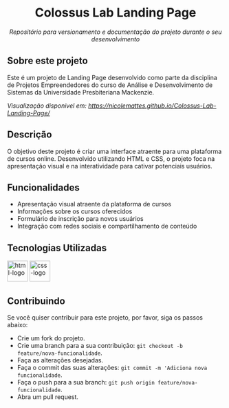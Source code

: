 <h1 align="center"> Colossus Lab Landing Page </h1>
<p align="center"><i>Repositório para versionamento e documentação do projeto durante o seu desenvolvimento</i></p>

##  Sobre este projeto

Este é um projeto de Landing Page desenvolvido como parte da disciplina de Projetos Empreendedores do curso de Análise e Desenvolvimento de Sistemas da Universidade Presbiteriana Mackenzie.

_Visualização disponivel em: https://nicolemattes.github.io/Colossus-Lab-Landing-Page/_


## Descrição

O objetivo deste projeto é criar uma interface atraente para uma plataforma de cursos online. Desenvolvido utilizando HTML e CSS, o projeto foca na apresentação visual e na interatividade para cativar potenciais usuários.

## Funcionalidades

- Apresentação visual atraente da plataforma de cursos
- Informações sobre os cursos oferecidos
- Formulário de inscrição para novos usuários
- Integração com redes sociais e compartilhamento de conteúdo

## Tecnologias Utilizadas

<p display="inline-block">
  <img width="48" src="https://cdn.jsdelivr.net/gh/devicons/devicon/icons/html5/html5-original.svg" alt="html-logo"/>
  <img width="48" src="https://cdn.jsdelivr.net/gh/devicons/devicon/icons/css3/css3-original.svg" alt="css-logo"/>
</p>

## Contribuindo 

Se você quiser contribuir para este projeto, por favor, siga os passos abaixo:

- Crie um fork do projeto.
- Crie uma branch para a sua contribuição: `git checkout -b feature/nova-funcionalidade`.
- Faça as alterações desejadas.
- Faça o commit das suas alterações: `git commit -m 'Adiciona nova funcionalidade`.
- Faça o push para a sua branch: `git push origin feature/nova-funcionalidade`.
- Abra um pull request.

